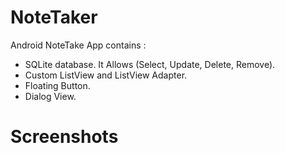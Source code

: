 # NoteTaker
Android NoteTake App contains : 
 - SQLite database. It Allows (Select, Update, Delete, Remove).
 - Custom ListView and ListView Adapter. 
 - Floating Button. 
 - Dialog View. 

# Screenshots 
